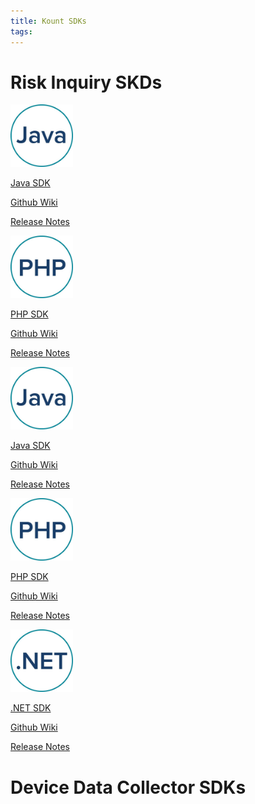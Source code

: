 ```yaml
---
title: Kount SDKs
tags: 
---
```


# Risk Inquiry SKDs

<div class="uk-child-width-1-2@m uk-grid-small uk-grid-match" uk-grid>
    <div>
        <div class="uk-card uk-card-default uk-card-hover uk-card-body">
              <img class="uk-align-center" width="100" height="100" src="/uploads/Java logo@4x-50.jpg" alt="">
            <p><a class="uk-button uk-badge uk-button-default uk-width-1-1" href="https://github.com/Kount/kount-ris-java-sdk">Java SDK</a></p>
            <p><a class="uk-button uk-badge uk-button-default uk-width-1-1" href="https://github.com/Kount/kount-ris-java-sdk/wiki">Github Wiki</a></p>
            <p><a class="uk-button uk-badge uk-button-default uk-width-1-1" href="https://github.com/Kount/kount-ris-java-sdk/releases">Release Notes</a></p>
        </div>
    </div>
    <div>
        <div class="uk-card uk-card-default uk-card-hover uk-card-body">
               <img class="uk-align-center" width="100" height="100" src="/uploads/PHP logo@4x-50.jpg" alt="">
            <p><a class="uk-button uk-badge uk-button-default uk-width-1-1" href="https://github.com/Kount/kount-ris-php-sdk">PHP SDK</a></p>
          <p><a class="uk-button uk-badge uk-button-default uk-width-1-1" href="https://github.com/Kount/kount-ris-php-sdk/wiki">Github Wiki</a></p>
          <p><a class="uk-button uk-badge uk-button-default uk-width-1-1" href="https://github.com/Kount/kount-ris-php-sdk/releases">Release Notes</a></p>
        </div>
    </div>
    <div>


<div class="uk-child-width-1-3@m uk-grid-small uk-grid-match" uk-grid>
    <div>
        <div class="uk-card uk-card-default uk-card-hover uk-card-body">
              <img class="uk-align-center" width="100" height="100" src="/uploads/Java logo@4x-50.jpg" alt="">
            <p><a class="uk-button uk-badge uk-button-default uk-width-1-1" href="https://github.com/Kount/kount-ris-java-sdk">Java SDK</a></p>
            <p><a class="uk-button uk-badge uk-button-default uk-width-1-1" href="https://github.com/Kount/kount-ris-java-sdk/wiki">Github Wiki</a></p>
            <p><a class="uk-button uk-badge uk-button-default uk-width-1-1" href="https://github.com/Kount/kount-ris-java-sdk/releases">Release Notes</a></p>
        </div>
    </div>
    <div>
        <div class="uk-card uk-card-default uk-card-hover uk-card-body">
               <img class="uk-align-center" width="100" height="100" src="/uploads/PHP logo@4x-50.jpg" alt="">
            <p><a class="uk-button uk-badge uk-button-default uk-width-1-1" href="https://github.com/Kount/kount-ris-php-sdk">PHP SDK</a></p>
          <p><a class="uk-button uk-badge uk-button-default uk-width-1-1" href="https://github.com/Kount/kount-ris-php-sdk/wiki">Github Wiki</a></p>
          <p><a class="uk-button uk-badge uk-button-default uk-width-1-1" href="https://github.com/Kount/kount-ris-php-sdk/releases">Release Notes</a></p>
        </div>
    </div>
    <div>
        <div class="uk-card uk-card-default uk-card-hover uk-card-body">
              <img class="uk-align-center" width="100" height="100" src="/uploads/DotNET logo@4x-50.jpg" alt="">
            <p><a class="uk-button uk-badge uk-button-default uk-width-1-1" href="https://github.com/Kount/kount-ris-dotnet-sdk">.NET SDK</a></p>
            <p><a class="uk-button uk-badge uk-button-default uk-width-1-1" href="https://github.com/Kount/kount-ris-dotnet-sdk/wiki">Github Wiki</a></p>
          <p><a class="uk-button uk-badge uk-button-default uk-width-1-1" href="https://github.com/Kount/kount-ris-dotnet-sdk/releases">Release Notes</a></p>
        </div>
    </div>
</div>

# Device Data Collector SDKs


